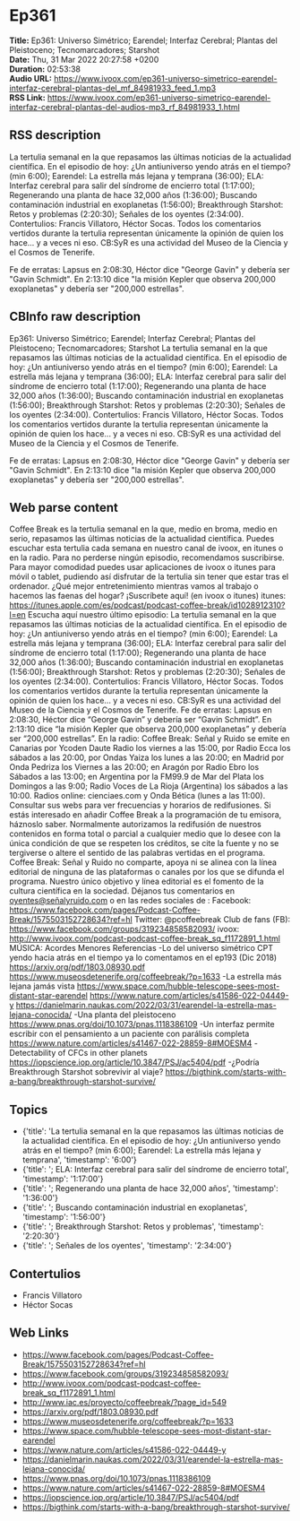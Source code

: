 # Ep361  
**Title:** Ep361: Universo Simétrico; Earendel; Interfaz Cerebral; Plantas del Pleistoceno; Tecnomarcadores; Starshot  
**Date:** Thu, 31 Mar 2022 20:27:58 +0200  
**Duration:** 02:53:38  
**Audio URL:** https://www.ivoox.com/ep361-universo-simetrico-earendel-interfaz-cerebral-plantas-del_mf_84981933_feed_1.mp3  
**RSS Link:** https://www.ivoox.com/ep361-universo-simetrico-earendel-interfaz-cerebral-plantas-del-audios-mp3_rf_84981933_1.html  

## RSS description
La tertulia semanal en la que repasamos las últimas noticias de la actualidad científica. En el episodio de hoy: ¿Un antiuniverso yendo atrás en el tiempo? (min 6:00); Earendel: La estrella más lejana y temprana (36:00); ELA: Interfaz cerebral para salir del síndrome de encierro total (1:17:00); Regenerando una planta de hace 32,000 años (1:36:00); Buscando contaminación industrial en exoplanetas (1:56:00); Breakthrough Starshot: Retos y problemas (2:20:30); Señales de los oyentes (2:34:00). Contertulios: Francis Villatoro, Héctor Socas. Todos los comentarios vertidos durante la tertulia representan únicamente la opinión de quien los hace... y a veces ni eso. CB:SyR es una actividad del Museo de la Ciencia y el Cosmos de Tenerife.

Fe de erratas: Lapsus en 2:08:30, Héctor dice "George Gavin" y debería ser "Gavin Schmidt". En 2:13:10 dice "la misión Kepler que observa 200,000 exoplanetas" y debería ser "200,000 estrellas".

## CBInfo raw description
Ep361: Universo Simétrico; Earendel; Interfaz Cerebral; Plantas del Pleistoceno; Tecnomarcadores; Starshot
La tertulia semanal en la que repasamos las últimas noticias de la actualidad científica. En el episodio de hoy: ¿Un antiuniverso yendo atrás en el tiempo? (min 6:00); Earendel: La estrella más lejana y temprana (36:00); ELA: Interfaz cerebral para salir del síndrome de encierro total (1:17:00); Regenerando una planta de hace 32,000 años (1:36:00); Buscando contaminación industrial en exoplanetas (1:56:00); Breakthrough Starshot: Retos y problemas (2:20:30); Señales de los oyentes (2:34:00). Contertulios: Francis Villatoro, Héctor Socas. Todos los comentarios vertidos durante la tertulia representan únicamente la opinión de quien los hace... y a veces ni eso. CB:SyR es una actividad del Museo de la Ciencia y el Cosmos de Tenerife.



Fe de erratas: Lapsus en 2:08:30, Héctor dice "George Gavin" y debería ser "Gavin Schmidt". En 2:13:10 dice "la misión Kepler que observa 200,000 exoplanetas" y debería ser "200,000 estrellas".


## Web parse content
Coffee Break es la tertulia semanal en la que, medio en broma, medio en serio, repasamos las últimas noticias de la actualidad científica. Puedes escuchar esta tertulia cada semana en nuestro canal de ivoox, en itunes o en la radio. Para no perderse ningún episodio, recomendamos suscribirse. Para mayor comodidad puedes usar aplicaciones de ivoox o itunes para móvil o tablet, pudiendo así disfrutar de la tertulia sin tener que estar tras el ordenador. ¿Qué mejor entretenimiento mientras vamos al trabajo o hacemos las faenas del hogar? ¡Suscríbete aquí! (en ivoox o itunes) itunes: https://itunes.apple.com/es/podcast/podcast-coffee-break/id1028912310?l=en Escucha aquí nuestro último episodio: La tertulia semanal en la que repasamos las últimas noticias de la actualidad científica. En el episodio de hoy: ¿Un antiuniverso yendo atrás en el tiempo? (min 6:00); Earendel: La estrella más lejana y temprana (36:00); ELA: Interfaz cerebral para salir del síndrome de encierro total (1:17:00); Regenerando una planta de hace 32,000 años (1:36:00); Buscando contaminación industrial en exoplanetas (1:56:00); Breakthrough Starshot: Retos y problemas (2:20:30); Señales de los oyentes (2:34:00). Contertulios: Francis Villatoro, Héctor Socas. Todos los comentarios vertidos durante la tertulia representan únicamente la opinión de quien los hace… y a veces ni eso. CB:SyR es una actividad del Museo de la Ciencia y el Cosmos de Tenerife. Fe de erratas: Lapsus en 2:08:30, Héctor dice “George Gavin” y debería ser “Gavin Schmidt”. En 2:13:10 dice “la misión Kepler que observa 200,000 exoplanetas” y debería ser “200,000 estrellas”. En la radio: Coffee Break: Señal y Ruido se emite en Canarias por Ycoden Daute Radio los viernes a las 15:00, por Radio Ecca los sábados a las 20:00, por Ondas Yaiza los lunes a las 20:00; en Madrid por Onda Pedriza los Viernes a las 20:00; en Aragón por Radio Ebro los Sábados a las 13:00; en Argentina por la FM99.9 de Mar del Plata los Domingos a las 9:00; Radio Voces de La Rioja (Argentina) los sábados a las 10:00. Radios online: cienciaes.com y Onda Bética (lunes a las 11:00). Consultar sus webs para ver frecuencias y horarios de redifusiones. Si estás interesado en añadir Coffee Break a la programación de tu emisora, háznoslo saber. Normalmente autorizamos la redifusión de nuestros contenidos en forma total o parcial a cualquier medio que lo desee con la única condición de que se respeten los créditos, se cite la fuente y no se tergiverse o altere el sentido de las palabras vertidas en el programa. Coffee Break: Señal y Ruido no comparte, apoya ni se alinea con la línea editorial de ninguna de las plataformas o canales por los que se difunda el programa. Nuestro único objetivo y línea editorial es el fomento de la cultura científica en la sociedad. Déjanos tus comentarios en oyentes@señalyruido.com o en las redes sociales de : Facebook: https://www.facebook.com/pages/Podcast-Coffee-Break/1575503152728634?ref=hl Twitter: @pcoffeebreak Club de fans (FB): https://www.facebook.com/groups/319234858582093/ ivoox: http://www.ivoox.com/podcast-podcast-coffee-break_sq_f1172891_1.html MÚSICA: Acordes Menores Referencias -Lo del universo simétrico CPT yendo hacia atrás en el tiempo ya lo comentamos en el ep193 (Dic 2018) https://arxiv.org/pdf/1803.08930.pdf https://www.museosdetenerife.org/coffeebreak/?p=1633 -La estrella más lejana jamás vista https://www.space.com/hubble-telescope-sees-most-distant-star-earendel https://www.nature.com/articles/s41586-022-04449-y https://danielmarin.naukas.com/2022/03/31/earendel-la-estrella-mas-lejana-conocida/ -Una planta del pleistoceno https://www.pnas.org/doi/10.1073/pnas.1118386109 -Un interfaz permite escribir con el pensamiento a un paciente con parálisis completa https://www.nature.com/articles/s41467-022-28859-8#MOESM4 -Detectability of CFCs in other planets https://iopscience.iop.org/article/10.3847/PSJ/ac5404/pdf -¿Podría Breakthrough Starshot sobrevivir al viaje? https://bigthink.com/starts-with-a-bang/breakthrough-starshot-survive/

## Topics
- {'title': 'La tertulia semanal en la que repasamos las últimas noticias de la actualidad científica. En el episodio de hoy: ¿Un antiuniverso yendo atrás en el tiempo? (min 6:00); Earendel: La estrella más lejana y temprana', 'timestamp': '6:00'}
- {'title': '; ELA: Interfaz cerebral para salir del síndrome de encierro total', 'timestamp': '1:17:00'}
- {'title': '; Regenerando una planta de hace 32,000 años', 'timestamp': '1:36:00'}
- {'title': '; Buscando contaminación industrial en exoplanetas', 'timestamp': '1:56:00'}
- {'title': '; Breakthrough Starshot: Retos y problemas', 'timestamp': '2:20:30'}
- {'title': '; Señales de los oyentes', 'timestamp': '2:34:00'}
## Contertulios
- Francis Villatoro
- Héctor Socas
## Web Links
- https://www.facebook.com/pages/Podcast-Coffee-Break/1575503152728634?ref=hl
- https://www.facebook.com/groups/319234858582093/
- http://www.ivoox.com/podcast-podcast-coffee-break_sq_f1172891_1.html
- http://www.iac.es/proyecto/coffeebreak/?page_id=549
- https://arxiv.org/pdf/1803.08930.pdf
- https://www.museosdetenerife.org/coffeebreak/?p=1633
- https://www.space.com/hubble-telescope-sees-most-distant-star-earendel
- https://www.nature.com/articles/s41586-022-04449-y
- https://danielmarin.naukas.com/2022/03/31/earendel-la-estrella-mas-lejana-conocida/
- https://www.pnas.org/doi/10.1073/pnas.1118386109
- https://www.nature.com/articles/s41467-022-28859-8#MOESM4
- https://iopscience.iop.org/article/10.3847/PSJ/ac5404/pdf
- https://bigthink.com/starts-with-a-bang/breakthrough-starshot-survive/